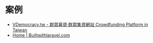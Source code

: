 # 案例

* [VDemocracy.tw - 群眾募資‧群眾集資網站 Crowdfunding Platform in Taiwan](http://www.vdemocracy.tw/)
* [Home | Builtwithlaravel.com](http://builtwithlaravel.com/)